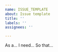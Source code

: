 ```yaml
---
name: ISSUE_TEMPLATE
about: Issue template
title: ''
labels: ''
assignees: ''

---
```


As a... I need... So that...
